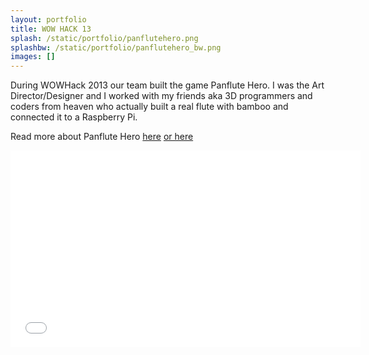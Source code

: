 ```yaml
---
layout: portfolio
title: WOW HACK 13
splash: /static/portfolio/panflutehero.png
splashbw: /static/portfolio/panflutehero_bw.png
images: []
---
```

During WOWHack 2013 our team built the game Panflute Hero. I was the Art Director/Designer and I worked with my friends aka 3D programmers and coders from heaven who actually built a real flute with bamboo and connected it to a Raspberry Pi.

 Read more about Panflute Hero [here](http://www.pixelfolders.se/2014/WOWHack-2013.html)  [or here](http://www.raspberrypi.org/archives/5924)


<iframe width="560" height="315" src="//www.youtube.com/embed/9jKsvDZP4T0" frameborder="0" allowfullscreen></iframe>



